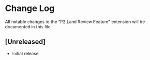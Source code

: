 # Change Log
All notable changes to the "P2 Land Review Feature" extension will be documented in this file.

## [Unreleased]
- Initial release